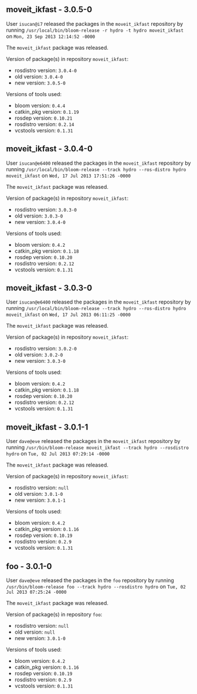 ## moveit_ikfast - 3.0.5-0

User `isucan@i7` released the packages in the `moveit_ikfast` repository by running `/usr/local/bin/bloom-release -r hydro -t hydro moveit_ikfast` on `Mon, 23 Sep 2013 12:14:52 -0000`

The `moveit_ikfast` package was released.

Version of package(s) in repository `moveit_ikfast`:
- rosdistro version: `3.0.4-0`
- old version: `3.0.4-0`
- new version: `3.0.5-0`

Versions of tools used:
- bloom version: `0.4.4`
- catkin_pkg version: `0.1.19`
- rosdep version: `0.10.21`
- rosdistro version: `0.2.14`
- vcstools version: `0.1.31`


## moveit_ikfast - 3.0.4-0

User `isucan@e6400` released the packages in the `moveit_ikfast` repository by running `/usr/local/bin/bloom-release --track hydro --ros-distro hydro moveit_ikfast` on `Wed, 17 Jul 2013 17:51:26 -0000`

The `moveit_ikfast` package was released.

Version of package(s) in repository `moveit_ikfast`:
- rosdistro version: `3.0.3-0`
- old version: `3.0.3-0`
- new version: `3.0.4-0`

Versions of tools used:
- bloom version: `0.4.2`
- catkin_pkg version: `0.1.18`
- rosdep version: `0.10.20`
- rosdistro version: `0.2.12`
- vcstools version: `0.1.31`


## moveit_ikfast - 3.0.3-0

User `isucan@e6400` released the packages in the `moveit_ikfast` repository by running `/usr/local/bin/bloom-release --track hydro --ros-distro hydro moveit_ikfast` on `Wed, 17 Jul 2013 06:11:25 -0000`

The `moveit_ikfast` package was released.

Version of package(s) in repository `moveit_ikfast`:
- rosdistro version: `3.0.2-0`
- old version: `3.0.2-0`
- new version: `3.0.3-0`

Versions of tools used:
- bloom version: `0.4.2`
- catkin_pkg version: `0.1.18`
- rosdep version: `0.10.20`
- rosdistro version: `0.2.12`
- vcstools version: `0.1.31`


## moveit_ikfast - 3.0.1-1

User `dave@eve` released the packages in the `moveit_ikfast` repository by running `/usr/bin/bloom-release moveit_ikfast --track hydro --rosdistro hydro` on `Tue, 02 Jul 2013 07:29:14 -0000`

The `moveit_ikfast` package was released.

Version of package(s) in repository `moveit_ikfast`:
- rosdistro version: `null`
- old version: `3.0.1-0`
- new version: `3.0.1-1`

Versions of tools used:
- bloom version: `0.4.2`
- catkin_pkg version: `0.1.16`
- rosdep version: `0.10.19`
- rosdistro version: `0.2.9`
- vcstools version: `0.1.31`


## foo - 3.0.1-0

User `dave@eve` released the packages in the `foo` repository by running `/usr/bin/bloom-release foo --track hydro --rosdistro hydro` on `Tue, 02 Jul 2013 07:25:24 -0000`

The `moveit_ikfast` package was released.

Version of package(s) in repository `foo`:
- rosdistro version: `null`
- old version: `null`
- new version: `3.0.1-0`

Versions of tools used:
- bloom version: `0.4.2`
- catkin_pkg version: `0.1.16`
- rosdep version: `0.10.19`
- rosdistro version: `0.2.9`
- vcstools version: `0.1.31`


